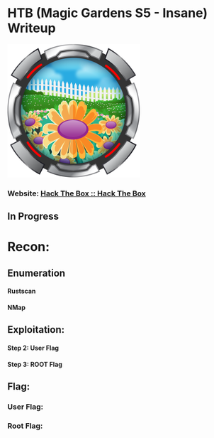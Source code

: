 # HTB (Magic Gardens S5 - Insane) Writeup
![](https://github.com/deannreid/CTF-Writeups/blob/main/HackTheBox/Competitive/Season%205/MagicGardens%20-%20S5%20Challenge%20-%20Insane/images/logo.png?raw=true)
### Website: [Hack The Box :: Hack The Box](https://app.hackthebox.com/machines/602)

## In Progress

# Recon:
## Enumeration
#### Rustscan
#### NMap

## Exploitation:
#### Step 2: User Flag

#### Step 3: ROOT Flag

## Flag: 
### User Flag:
### Root Flag: 
